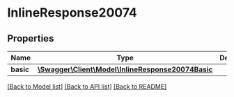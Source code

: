 # InlineResponse20074

## Properties
Name | Type | Description | Notes
------------ | ------------- | ------------- | -------------
**basic** | [**\Swagger\Client\Model\InlineResponse20074Basic**](InlineResponse20074Basic.md) |  | [optional] 

[[Back to Model list]](../README.md#documentation-for-models) [[Back to API list]](../README.md#documentation-for-api-endpoints) [[Back to README]](../README.md)


